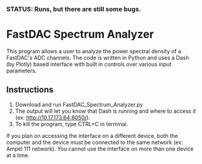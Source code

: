 ### STATUS:  Runs, but there are still some bugs.

# FastDAC Spectrum Analyzer

This program allows a user to analyze the power spectral density of a FastDAC's ADC channels.  The code is written in Python and uses a Dash (by Plotly) based interface with built in controls over various input parameters.

## Instructions

1. Download and run FastDAC_Spectrum_Analyzer.py
2. The output will let you know that Dash is running and where to access it (ex: http://10.17.173.64:8050/).
3. To kill the program, type CTRL+C in terminal.

If you plan on accessing the interface on a different device, both the computer and the device must be connected to the same network (ex: Ampel 111 network).  You cannot use the interface on more than one device at a time.
